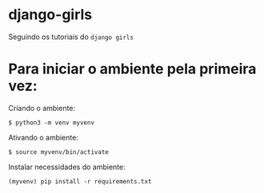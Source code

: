 # django-girls
Seguindo os tutoriais do ``django girls``

Para iniciar o ambiente pela primeira vez:
===========================================

Criando o ambiente: 

~~~
$ python3 -m venv myvenv
~~~

Ativando o ambiente:

~~~
$ source myvenv/bin/activate
~~~

Instalar necessidades do ambiente:

~~~
(myvenv) pip install -r requirements.txt
~~~